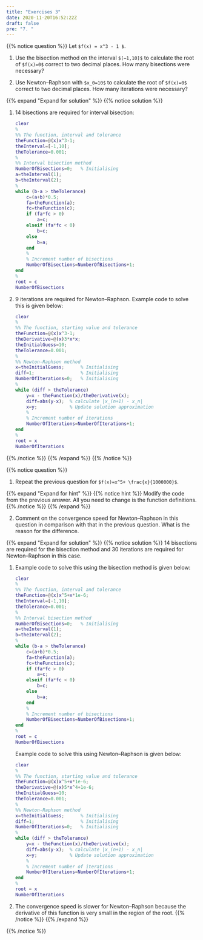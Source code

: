 ```yaml
---
title: "Exercises 3"
date: 2020-11-20T16:52:22Z
draft: false
pre: "7. "
---
```



{{% notice question %}}
Let `$f(x) = x^3 - 1 $`.

1. Use the bisection method on the interval `$[−1,10]$` to calculate the root of `$f(x)=0$` correct to two decimal places.
    How many bisections were necessary?

2. Use Newton–Raphson with `$x_0=10$` to calculate the root of `$f(x)=0$` correct to two decimal places.
    How many iterations were necessary?

{{% expand "Expand for solution" %}}
{{% notice solution %}}
1. 14 bisections are required for interval bisection:

    ```matlab
    clear
    %
    %% The function, interval and tolerance
    theFunction=@(x)x^3-1;
    theInterval=[-1,10];
    theTolerance=0.001;
    %
    %% Interval bisection method
    NumberOfBisections=0;   % Initialising
    a=theInterval(1);
    b=theInterval(2);
    %
    while (b-a > theTolerance)
        c=(a+b)*0.5;
        fa=theFunction(a);
        fc=theFunction(c);
        if (fa*fc > 0)
            a=c;
        elseif (fa*fc < 0)
            b=c;
        else
            b=a;
        end
        %
        % Increment number of bisections
        NumberOfBisections=NumberOfBisections+1;
    end
    %
    root = c
    NumberOfBisections
    ```

2. 9 iterations are required for Newton–Raphson.
    Example code to solve this is given below:

    ```matlab
    clear
    %
    %% The function, starting value and tolerance
    theFunction=@(x)x^3-1;
    theDerivative=@(x)3*x*x;
    theInitialGuess=10;
    theTolerance=0.001;
    %
    %% Newton-Raphson method
    x=theInitialGuess;      % Initialising
    diff=1;                 % Initialising
    NumberOfIterations=0;   % Initialising
    %
    while (diff > theTolerance)
        y=x - theFunction(x)/theDerivative(x);
        diff=abs(y-x);  % calculate |x_(n+1) - x_n|
        x=y;            % Update solution approximation
        %
        % Increment number of iterations
        NumberOfIterations=NumberOfIterations+1;
    end
    %
    root = x
    NumberOfIterations
    ```
{{% /notice %}}
{{% /expand %}}
{{% /notice %}}   


{{% notice question %}}
1. Repeat the previous question for `$f(x)=x^5+ \frac{x}{1000000}$`.

{{% expand "Expand for hint" %}}
{{% notice hint %}}
Modify the code from the previous answer.
All you need to change is the function definitions.
{{% /notice %}}
{{% /expand %}}  

2. Comment on the convergence speed for Newton–Raphson in this question in comparison with that in the previous question.
    What is the reason for the difference.

{{% expand "Expand for solution" %}}
{{% notice solution %}}
14 bisections are required for the bisection method and 30 iterations are required for Newton–Raphson in this case.  

1. Example code to solve this using the bisection method is given below:

    ```matlab
    clear
    %
    %% The function, interval and tolerance
    theFunction=@(x)x^5+x*1e-6;
    theInterval=[-1,10];
    theTolerance=0.001;
    %
    %% Interval bisection method
    NumberOfBisections=0;   % Initialising
    a=theInterval(1);
    b=theInterval(2);
    %
    while (b-a > theTolerance)
        c=(a+b)*0.5;
        fa=theFunction(a);
        fc=theFunction(c);
        if (fa*fc > 0)
            a=c;
        elseif (fa*fc < 0)
            b=c;
        else
            b=a;
        end
        %
        % Increment number of bisections
        NumberOfBisections=NumberOfBisections+1;
    end
    %
    root = c
    NumberOfBisections
    ```

    Example code to solve this using Newton–Raphson is given below:

    ```matlab
    clear
    %
    %% The function, starting value and tolerance
    theFunction=@(x)x^5+x*1e-6;
    theDerivative=@(x)5*x^4+1e-6;
    theInitialGuess=10;
    theTolerance=0.001;
    %
    %% Newton-Raphson method
    x=theInitialGuess;      % Initialising
    diff=1;                 % Initialising
    NumberOfIterations=0;   % Initialising
    %
    while (diff > theTolerance)
        y=x - theFunction(x)/theDerivative(x);
        diff=abs(y-x);  % calculate |x_(n+1) - x_n|
        x=y;            % Update solution approximation
        %
        % Increment number of iterations
        NumberOfIterations=NumberOfIterations+1;
    end
    %
    root = x
    NumberOfIterations
    ```

2. The convergence speed is slower for Newton–Raphson because the derivative of this function is very small in the region of the root.
{{% /notice %}}
{{% /expand %}}

{{% /notice %}}
